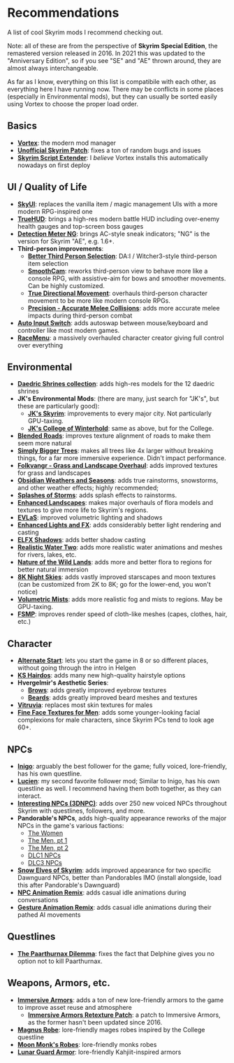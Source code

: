 # Recommendations

A list of cool Skyrim mods I recommend checking out.

Note: all of these are from the perspective of **Skyrim Special Edition**, the remastered version released in 2016. In 2021 this was updated to the "Anniversary Edition", so if you see "SE" and "AE" thrown around, they are almost always interchangeable.

As far as I know, everything on this list is compatibile with each other, as everything here I have running now. There may be conflicts in some places (especially in Environmental mods), but they can usually be sorted easily using Vortex to choose the proper load order.

## Basics

- **[Vortex](https://www.nexusmods.com/about/vortex/)**: the modern mod manager
- **[Unofficial Skyrim Patch](https://www.nexusmods.com/skyrimspecialedition/mods/266)**: fixes a ton of random bugs and issues
- **[Skyrim Script Extender](https://www.nexusmods.com/skyrimspecialedition/mods/30379)**: I _believe_ Vortex installs this automatically nowadays on first deploy

## UI / Quality of Life

- **[SkyUI](https://www.nexusmods.com/skyrimspecialedition/mods/12604)**: replaces the vanilla item / magic management UIs with a more modern RPG-inspired one
- **[TrueHUD](https://www.nexusmods.com/skyrimspecialedition/mods/62775)**: brings a high-res modern battle HUD including over-enemy health gauges and top-screen boss gauges
- **[Detection Meter NG](https://www.nexusmods.com/skyrimspecialedition/mods/77350)**: brings AC-style sneak indicators; "NG" is the version for Skyrim "AE", e.g. 1.6+.
- **Third-person improvements**:
    - **[Better Third Person Selection](https://www.nexusmods.com/skyrimspecialedition/mods/64339)**: DA:I / Witcher3-style third-person item selection
    - **[SmoothCam](https://www.nexusmods.com/skyrimspecialedition/mods/41252)**: reworks third-person view to behave more like a console RPG, with assistive-aim for bows and smoother movements. Can be highly customized.
    - **[True Directional Movement](https://www.nexusmods.com/skyrimspecialedition/mods/51614)**: overhauls third-person character movement to be more like modern console RPGs.
    - **[Precision - Accurate Melee Collisions](https://www.nexusmods.com/skyrimspecialedition/mods/72347)**: adds more accurate melee impacts during third-person combat
- **[Auto Input Switch](https://www.nexusmods.com/skyrimspecialedition/mods/54309)**: adds autoswap between mouse/keyboard and controller like most modern games.
- **[RaceMenu](https://www.nexusmods.com/skyrimspecialedition/mods/19080)**: a massively overhauled character creator giving full control over everything

## Environmental

- **[Daedric Shrines collection](https://next.nexusmods.com/skyrimspecialedition/collections/tdqfkc)**: adds high-res models for the 12 daedric shrines
- **JK's Environmental Mods**: (there are many, just search for "JK's", but these are particularly good):
    - **[JK's Skyrim](https://www.nexusmods.com/skyrimspecialedition/mods/6289)**: improvements to every major city. Not particularly GPU-taxing.
    - **[JK's College of Winterhold](https://www.nexusmods.com/skyrimspecialedition/mods/65676)**: same as above, but for the College.
- **[Blended Roads](https://www.nexusmods.com/skyrimspecialedition/mods/8834)**: improves texture alignment of roads to make them seem more natural
- **[Simply Bigger Trees](https://www.nexusmods.com/skyrimspecialedition/mods/5281)**: makes all trees like 4x larger without breaking things, for a far more immersive experience. Didn't impact performance.
- **[Folkvangr - Grass and Landscape Overhaul](https://www.nexusmods.com/skyrimspecialedition/mods/44899)**: adds improved textures for grass and landscapes
- **[Obsidian Weathers and Seasons](https://www.nexusmods.com/skyrimspecialedition/mods/12125)**: adds true rainstorms, snowstorms, and other weather effects; highly recommended;
- **[Splashes of Storms](https://www.nexusmods.com/skyrimspecialedition/mods/72115)**: adds splash effects to rainstorms.
- **[Enhanced Landscapes](https://www.nexusmods.com/skyrimspecialedition/mods/18162)**: makes major overhauls of flora models and textures to give more life to Skyrim's regions.
- **[EVLaS](https://www.nexusmods.com/skyrimspecialedition/mods/63725)**: improved volumetric lighting and shadows
- **[Enhanced Lights and FX](https://www.nexusmods.com/skyrimspecialedition/mods/2424)**: adds considerably better light rendering and casting
- **[ELFX Shadows](https://www.nexusmods.com/skyrimspecialedition/mods/63790)**: adds better shadow casting
- **[Realistic Water Two](https://www.nexusmods.com/skyrimspecialedition/mods/2182)**: adds more realistic water animations and meshes for rivers, lakes, etc.
- **[Nature of the Wild Lands](https://www.nexusmods.com/skyrimspecialedition/mods/63604)**: adds more and better flora to regions for better natural immersion
- **[8K Night Skies](https://www.nexusmods.com/skyrimspecialedition/mods/20301)**: adds vastly improved starscapes and moon textures (can be customized from 2K to 8K; go for the lower-end, you won't notice)
- **[Volumetric Mists](https://www.nexusmods.com/skyrimspecialedition/mods/29273)**: adds more realistic fog and mists to regions. May be GPU-taxing.
- **[FSMP](https://www.nexusmods.com/skyrimspecialedition/mods/57339)**: improves render speed of cloth-like meshes (capes, clothes, hair, etc.)

## Character

- **[Alternate Start](https://www.nexusmods.com/skyrimspecialedition/mods/272)**: lets you start the game in 8 or so different places, without going through the intro in Helgen
- **[KS Hairdos](https://www.nexusmods.com/skyrimspecialedition/mods/6817)**: adds many new high-quality hairstyle options
- **Hvergelmir's Aesthetic Series**:
    - **[Brows](https://www.nexusmods.com/skyrimspecialedition/mods/1062)**: adds greatly improved eyebrow textures
    - **[Beards](https://www.nexusmods.com/skyrimspecialedition/mods/1067)**: adds greatly improved beard meshes and textures
- **[Vitruvia](https://www.nexusmods.com/skyrimspecialedition/mods/9112)**: replaces most skin textures for males
- **[Fine Face Textures for Men](https://www.nexusmods.com/skyrimspecialedition/mods/4759)**: adds some younger-looking facial complexions for male characters, since Skyrim PCs tend to look age 60+.

## NPCs

- **[Inigo](https://www.nexusmods.com/skyrimspecialedition/mods/1461)**: arguably the best follower for the game; fully voiced, lore-friendly, has his own questline.
- **[Lucien](https://www.nexusmods.com/skyrimspecialedition/mods/20035)**: my second favorite follower mod; Similar to Inigo, has his own questline as well. I recommend having them both together, as they can interact.
- **[Interesting NPCs (3DNPC)](https://www.nexusmods.com/skyrimspecialedition/mods/29194)**: adds over 250 new voiced NPCs throughout Skyrim with questlines, followers, and more.
- **Pandorable's NPCs**, adds high-quality appearance reworks of the major NPCs in the game's various factions:
    - [The Women](https://www.nexusmods.com/skyrimspecialedition/mods/19012)
    - [The Men, pt 1](https://www.nexusmods.com/skyrimspecialedition/mods/42043)
    - [The Men, pt 2](https://www.nexusmods.com/skyrimspecialedition/mods/50617)
    - [DLC1 NPCs](https://www.nexusmods.com/skyrimspecialedition/mods/24135)
    - [DLC3 NPCs](https://www.nexusmods.com/skyrimspecialedition/mods/30680)
- **[Snow Elves of Skyrim](https://www.nexusmods.com/skyrimspecialedition/mods/81981)**: adds improved appearance for two specific Dawnguard NPCs, better than Pandorables IMO (install alongside, load this after Pandorable's Dawnguard)
- **[NPC Animation Remix](https://www.nexusmods.com/skyrimspecialedition/mods/63471)**: adds casual idle animations during conversations
- **[Gesture Animation Remix](https://www.nexusmods.com/skyrimspecialedition/mods/64420)**: adds casual idle animations during their pathed AI movements

## Questlines

- **[The Paarthurnax Dilemma](https://www.nexusmods.com/skyrimspecialedition/mods/365)**: fixes the fact that Delphine gives you no option not to kill Paarthurnax.

## Weapons, Armors, etc.

- **[Immersive Armors](https://www.nexusmods.com/skyrimspecialedition/mods/3479)**: adds a ton of new lore-friendly armors to the game to improve asset reuse and atmosphere
    - **[Immersive Armors Retexture Patch](https://www.nexusmods.com/skyrimspecialedition/mods/75891)**: a patch to Immersive Armors, as the former hasn't been updated since 2016.
- **[Magnus Robe](https://www.nexusmods.com/skyrimspecialedition/mods/35623)**: lore-friendly mages robes inspired by the College questline
- **[Moon Monk's Robes](https://www.nexusmods.com/skyrimspecialedition/mods/82495)**: lore-friendly monks robes
- **[Lunar Guard Armor](https://www.nexusmods.com/skyrimspecialedition/mods/75349)**: lore-friendly Kahjiit-inspired armors
